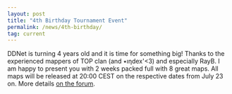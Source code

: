 ```yaml
---
layout: post
title: "4th Birthday Tournament Event"
permalink: /news/4th-birthday/
tag: current
---
```


DDNet is turning 4 years old and it is time for something big! Thanks to the experienced mappers of TOP clan (and ٭ıƞdex'<3) and especially RayB. I am happy to present you with 2 weeks packed full with 8 great maps. All maps will be released at 20:00 CEST on the respective dates from July 23 on. More details [on the forum](https://forum.ddnet.tw/viewtopic.php?t=5449).
